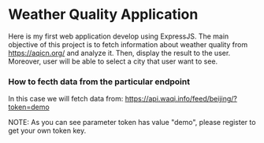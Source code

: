 # Weather Quality Application
Here is my first web application develop using ExpressJS. The main objective of this project is to fetch information about weather quality from https://aqicn.org/ and analyze it. Then, display the result to the user. Moreover, user will be able to select a city that user want to see.

### How to fecth data from the particular endpoint

In this case we will fetch data from: https://api.waqi.info/feed/beijing/?token=demo

NOTE: As you can see parameter token has value "demo", please register to get your own token key.
